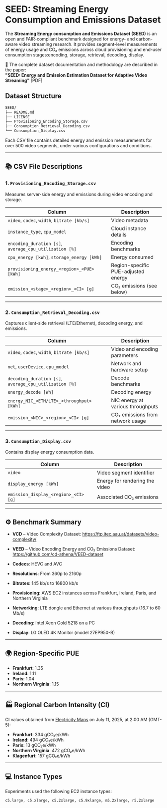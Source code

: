 # SEED: Streaming Energy Consumption and Emissions Dataset

The **Streaming Energy consumption and Emissions Dataset (SEED)** is an open and FAIR-compliant benchmark designed for energy- and carbon-aware video streaming research. It provides segment-level measurements of energy usage and CO₂ emissions across cloud provisioning and end-user consumption stages:encoding, storage, retrieval, decoding, display.

📄 The complete dataset documentation and methodology are described in the paper:  
**"SEED: Energy and Emission Estimation Dataset for Adaptive Video Streaming"**  [PDF]

## Dataset Structure

```bash
SEED/
├── README.md
├── LICENSE
├── Provisioning_Encoding_Storage.csv
├── Consumption_Retrieval_Decoding.csv
└── Consumption_Display.csv
```

Each CSV file contains detailed energy and emission measurements for over 500 video segments, under various configurations and conditions.

---

## 📚 CSV File Descriptions

### 1. `Provisioning_Encoding_Storage.csv`

Measures server-side energy and emissions during video encoding and storage.

| Column | Description |
|--------|-------------|
| `video`, `codec`, `width`, `bitrate [kb/s]` | Video metadata |
| `instance_type`, `cpu_model` | Cloud instance details |
| `encoding_duration [s]`, `average_cpu_utilization [%]` | Encoding benchmarks |
| `cpu_energy [kWh]`, `storage_energy [kWh]` | Energy consumed |
| `provisioning_energy_<region>_<PUE> [kWh]` | Region-specific PUE-adjusted energy |
| `emission_<stage>_<region>_<CI> [g]` | CO₂ emissions (see below) |

---

### 2. `Consumption_Retrieval_Decoding.csv`

Captures client-side retrieval (LTE/Ethernet), decoding energy, and emissions.

| Column | Description |
|--------|-------------|
| `video`, `codec`, `width`, `bitrate [kb/s]` | Video and encoding parameters |
| `net`, `userDevice`, `cpu_model` | Network and hardware setup |
| `decoding_duration [s]`, `average_cpu_utilization [%]` | Decode benchmarks |
| `energy_decode [Wh]` | Decoding energy |
| `energy_NIC_<ETH/LTE>_<throughput> [kWh]` | NIC energy at various throughputs |
| `emission_<NIC>_<region>_<CI> [g]` | CO₂ emissions from network usage |

---

### 3. `Consumption_Display.csv`

Contains display energy consumption data.

| Column | Description |
|--------|-------------|
| `video` | Video segment identifier |
| `display_energy [kWh]` | Energy for rendering the video |
| `emission_display_<region>_<CI> [g]` | Associated CO₂ emissions |

---

## ⚙️ Benchmark Summary

- **VCD** – Video Complexity Dataset:  https://ftp.itec.aau.at/datasets/video-complexity/
- **VEED** – Video Encoding Energy and CO₂ Emissions Dataset:  https://github.com/cd-athena/VEED-dataset

- **Codecs**: HEVC and AVC
- **Resolutions**: From 360p to 2160p
- **Bitrates**: 145 kb/s to 16800 kb/s
- **Provisioning**: AWS EC2 instances across Frankfurt, Ireland, Paris, and Northern Virginia
- **Networking**: LTE dongle and Ethernet at various throughputs (16.7 to 60 Mb/s)
- **Decoding**: Intel Xeon Gold 5218 on a PC
- **Display**: LG OLED 4K Monitor (model 27EP950-B)

---

## 🌍 Region-Specific PUE

- **Frankfurt**: 1.35  
- **Ireland**: 1.11  
- **Paris**: 1.04  
- **Northern Virginia**: 1.15

---

## 🏭 Regional Carbon Intensity (CI)

CI values obtained from [Electricity Maps](https://app.electricitymaps.com/zone/US-MIDA-PJM/72h/hourly) on July 11, 2025, at 2:00 AM (GMT-5):

- **Frankfurt**: 334 gCO₂e/kWh  
- **Ireland**: 494 gCO₂e/kWh  
- **Paris**: 13 gCO₂e/kWh  
- **Northern Virginia**: 472 gCO₂e/kWh
- **Klagenfurt**: 157 gCO₂e/kWh


---

## 💻 Instance Types

Experiments used the following EC2 instance types:

```
c5.large, c5.xlarge, c5.2xlarge, c5.9xlarge, m5.2xlarge, r5.2xlarge
```
